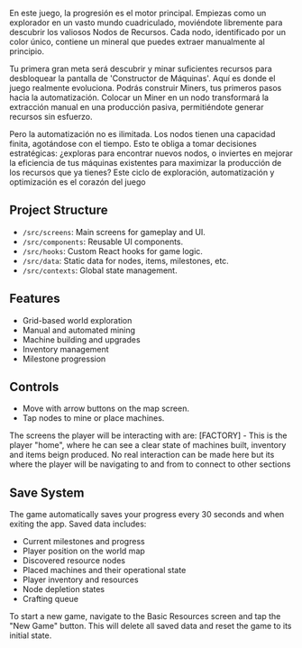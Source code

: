 En este juego, la progresión es el motor principal. Empiezas como un explorador en un vasto mundo cuadriculado, moviéndote libremente para descubrir los valiosos Nodos de Recursos. Cada nodo, identificado por un color único, contiene un mineral que puedes extraer manualmente al principio.

Tu primera gran meta será descubrir y minar suficientes recursos para desbloquear la pantalla de 'Constructor de Máquinas'. Aquí es donde el juego realmente evoluciona. Podrás construir Miners, tus primeros pasos hacia la automatización. Colocar un Miner en un nodo transformará la extracción manual en una producción pasiva, permitiéndote generar recursos sin esfuerzo.

Pero la automatización no es ilimitada. Los nodos tienen una capacidad finita, agotándose con el tiempo. Esto te obliga a tomar decisiones estratégicas: ¿exploras para encontrar nuevos nodos, o inviertes en mejorar la eficiencia de tus máquinas existentes para maximizar la producción de los recursos que ya tienes? Este ciclo de exploración, automatización y optimización es el corazón del juego

## Project Structure

- `/src/screens`: Main screens for gameplay and UI.
- `/src/components`: Reusable UI components.
- `/src/hooks`: Custom React hooks for game logic.
- `/src/data`: Static data for nodes, items, milestones, etc.
- `/src/contexts`: Global state management.

## Features

- Grid-based world exploration
- Manual and automated mining
- Machine building and upgrades
- Inventory management
- Milestone progression

## Controls

- Move with arrow buttons on the map screen.
- Tap nodes to mine or place machines.

The screens the player will be interacting with are:
[FACTORY] - This is the player "home", where he can see a clear state of machines built, inventory and items beign produced. No real interaction can be made here but its where the player will be navigating to and from to connect to other sections

## Save System

The game automatically saves your progress every 30 seconds and when exiting the app. Saved data includes:

- Current milestones and progress
- Player position on the world map
- Discovered resource nodes
- Placed machines and their operational state
- Player inventory and resources
- Node depletion states
- Crafting queue

To start a new game, navigate to the Basic Resources screen and tap the "New Game" button. This will delete all saved data and reset the game to its initial state.

